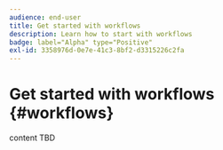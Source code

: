 ```yaml
---
audience: end-user
title: Get started with workflows
description: Learn how to start with workflows
badge: label="Alpha" type="Positive"
exl-id: 3358976d-0e7e-41c3-8bf2-d3315226c2fa
---
```

# Get started with workflows {#workflows}

content TBD
